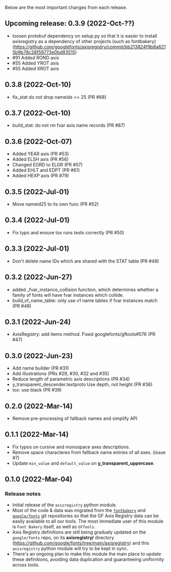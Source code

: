 Below are the most important changes from each release.

## Upcoming release: 0.3.9 (2022-Oct-??)
  - loosen protobuf dependency on setup.py so that it is easier to install axisregistry as a dependency of other projects (such as fontbakery) (https://github.com/googlefonts/axisregistry/commit/bb213824f9b8a6215b9b78c28f59773e0bd93515)
  - #91 Added ROND axis
  - #55 Added YROT axis
  - #55 Added XROT axis


## 0.3.8 (2022-Oct-10)
  - fix_stat do not drop nameids <= 25 (PR #88)


## 0.3.7 (2022-Oct-10)
  - build_stat: do not rm fvar axis name records (PR #87)


## 0.3.6 (2022-Oct-07)
  - Added YEAR axis (PR #53)
  - Added ELSH axis (PR #56)
  - Changed EGRD to ELGR (PR #57)
  - Added EHLT and EDPT (PR #61)
  - Added HEXP axis (PR #79)


## 0.3.5 (2022-Jul-01)
  - Move nameid25 to its own func (PR #52)


## 0.3.4 (2022-Jul-01)
  - Fix typo and ensure tox runs tests correctly (PR #50)


## 0.3.3 (2022-Jul-01)
  - Don't delete name IDs which are shared with the STAT table (PR #49)


## 0.3.2 (2022-Jun-27)
  - added _fvar_instance_collision function, which determines whether a family of fonts will have fvar instances which collide.	
  - build_vf_name_table: only use v1 name tables if fvar instances match (PR #48)


## 0.3.1 (2022-Jun-24)
  - AxisRegistry: add items method. Fixed googlefonts/gftools#576 (PR #47)


## 0.3.0 (2022-Jun-23)
  - Add name builder (PR #31)
  - Add illustrations (PRs #29, #30, #32 and #35)
  - Reduce length of parametric axis descriptions (PR #34)
  - y_transparent_descender.textproto Use depth, not height (PR #36)
  - tox: use black (PR #39)


## 0.2.0 (2022-Mar-14)
  - Remove pre-processing of fallback names and simplify API


## 0.1.1 (2022-Mar-14)
  - Fix typos on cursive and monospace axes descriptions.
  - Remove space characteres from fallback name entries of all axes. (issue #7)
  - Update `min_value` and `default_value` on **y_transparent_uppercase**.


## 0.1.0 (2022-Mar-04)
### Release notes
  - Initial release of the `axisregistry` python module.
  - Most of the code & data was migrated from the [`fontbakery`](https://github.com/googlefonts/fontbakery/) and [`google/fonts`](https://github.com/google/fonts/) git repositories so that the GF Axis Registry data can be easily available to all our tools. The most immediate user of this module is `Font Bakery` itself, as well as `GFTools`.
  - Axis Registry definitions are still being gradualy updated on the `google/fonts` repo, on its **axisregistry/** directory (https://github.com/google/fonts/tree/main/axisregistry) and this `axisregistry` python module will try to be kept in sync.
  - There's an ongoing plan to make this module the main place to update these definitions, avoiding data duplication and guaranteeing uniformity across tools.
